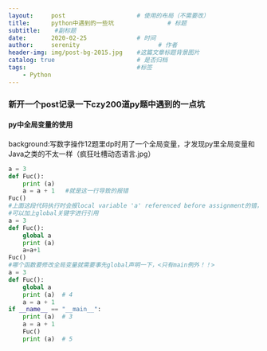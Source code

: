 ```yaml
---
layout:     post                    # 使用的布局（不需要改）
title:      python中遇到的一些坑               # 标题 
subtitle:    #副标题
date:       2020-02-25              # 时间
author:     serenity                      # 作者
header-img: img/post-bg-2015.jpg    #这篇文章标题背景图片
catalog: true                       # 是否归档
tags:                               #标签
    - Python
---
```


### 新开一个post记录一下czy200道py题中遇到的一点坑  

#### py中全局变量的使用

background:写数字操作12题里dp时用了一个全局变量，才发现py里全局变量和Java之类的不太一样（疯狂吐槽动态语言.jpg）  

```python
a = 3
def Fuc():
    print (a)
    a = a + 1	#就是这一行导致的报错
Fuc()
#上面这段代码执行时会报local variable 'a' referenced before assignment的错，因为fuc这个函数里可以访问a的值，但是不能对这个全局变量进行修改
#可以加上global关键字进行引用
a = 3
def Fuc():
    global a
    print (a)
    a=a+1
Fuc()
#哪个函数要修改全局变量就需要事先global声明一下，<只有main例外！！>
a = 3
def Fuc():
    global a
    print (a)  # 4
    a = a + 1
if __name__ == "__main__":
    print (a)  # 3
    a = a + 1
    Fuc()
    print (a)  # 5
```



